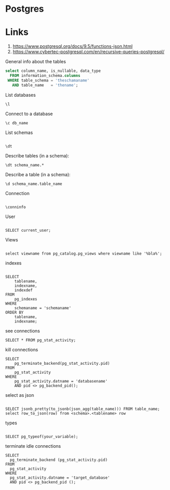 # Postgres

# Links
1. https://www.postgresql.org/docs/9.5/functions-json.html
1. https://www.cybertec-postgresql.com/en/recursive-queries-postgresql/

General info about the tables

```sql
select column_name, is_nullable, data_type
  FROM information_schema.columns
 WHERE table_schema = 'theschamaname'
   AND table_name   = 'thename';
```

List databases 
```
\l
```

Connect to a database
```
\c db_name
```

List schemas
```

\dt

```

Describe tables (in a schema):
```
\dt schema_name.*
```

Describe a table (in a schema):
```
\d schema_name.table_name

```

Connection
```

\conninfo

```

User

```

SELECT current_user;

```

Views
```

select viewname from pg_catalog.pg_views where viewname like '%bla%';

```

indexes


```

SELECT
    tablename,
    indexname,
    indexdef
FROM
    pg_indexes
WHERE
    schemaname = 'schemaname'
ORDER BY
    tablename,
    indexname;

```

see connections

```
SELECT * FROM pg_stat_activity;
```

kill connections

```
SELECT
	pg_terminate_backend(pg_stat_activity.pid)
FROM
	pg_stat_activity
WHERE
	pg_stat_activity.datname = 'databasename'
	AND pid <> pg_backend_pid();

```

select as json

```

SELECT jsonb_pretty(to_jsonb(json_agg(table_name))) FROM table_name;
select row_to_json(row) from <schema>.<tablename> row

```



types

```

SELECT pg_typeof(your_variable);

```


terminate idle connections

```
SELECT
  pg_terminate_backend (pg_stat_activity.pid)
FROM
  pg_stat_activity
WHERE
  pg_stat_activity.datname = 'target_database'
  AND pid <> pg_backend_pid ();
```

